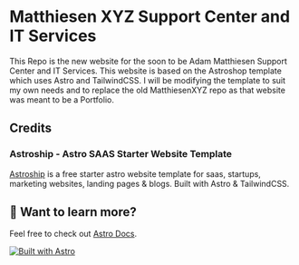 # Matthiesen XYZ Support Center and IT Services

This Repo is the new website for the soon to be Adam Matthiesen Support Center and IT Services.  This website is based on the Astroshop template which uses Astro and TailwindCSS.  I will be modifying the template to suit my own needs and to replace the old MatthiesenXYZ repo as that website was meant to be a Portfolio.

## Credits

### Astroship - Astro SAAS Starter Website Template

[Astroship](https://astro.build/themes/details/astroship/) is a free starter astro website template for saas, startups, marketing websites, landing pages & blogs. Built with Astro & TailwindCSS.

## 👀 Want to learn more?

Feel free to check out [Astro Docs](https://docs.astro.build).

[![Built with Astro](https://astro.badg.es/v1/built-with-astro.svg)](https://astro.build)
